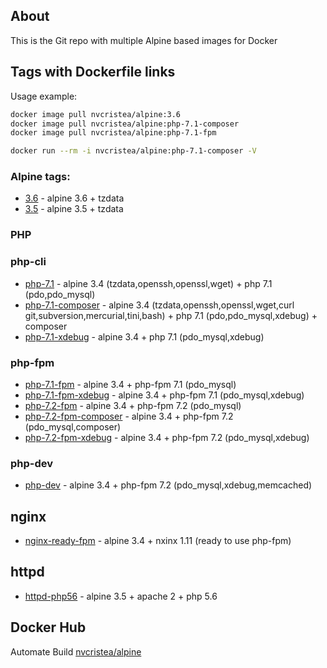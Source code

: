 ## About

This is the Git repo with multiple Alpine based images for Docker
 
## Tags with Dockerfile links

Usage example:
```bash
docker image pull nvcristea/alpine:3.6
docker image pull nvcristea/alpine:php-7.1-composer
docker image pull nvcristea/alpine:php-7.1-fpm

docker run --rm -i nvcristea/alpine:php-7.1-composer -V
```

### Alpine tags:
- [3.6](https://github.com/nvcristea/docker-alpine/blob/master/3.5/Dockerfile) - alpine 3.6 + tzdata
- [3.5](https://github.com/nvcristea/docker-alpine/blob/master/3.5/Dockerfile) - alpine 3.5 + tzdata

### PHP
### php-cli
- [php-7.1](https://github.com/nvcristea/docker-alpine/blob/master/php/cli/7.1/Dockerfile) - alpine 3.4 (tzdata,openssh,openssl,wget) + php 7.1 (pdo,pdo_mysql)
- [php-7.1-composer](https://github.com/nvcristea/docker-alpine/blob/master/php/cli/7.1/composer/Dockerfile) - alpine 3.4 (tzdata,openssh,openssl,wget,curl git,subversion,mercurial,tini,bash) + php 7.1 (pdo,pdo_mysql,xdebug) + composer
- [php-7.1-xdebug](https://github.com/nvcristea/docker-alpine/blob/master/php/cli/7.1/xdebug/Dockerfile) - alpine 3.4 + php 7.1 (pdo_mysql,xdebug)

### php-fpm
- [php-7.1-fpm](https://github.com/nvcristea/docker-alpine/blob/master/php/fpm/7.1/Dockerfile) - alpine 3.4 + php-fpm 7.1 (pdo_mysql)
- [php-7.1-fpm-xdebug](https://github.com/nvcristea/docker-alpine/blob/master/php/fpm/7.1/xdebug/Dockerfile) - alpine 3.4 + php-fpm 7.1 (pdo_mysql,xdebug)
- [php-7.2-fpm](https://github.com/nvcristea/docker-alpine/blob/master/php/fpm/7.2/Dockerfile) - alpine 3.4 + php-fpm 7.2 (pdo_mysql)
- [php-7.2-fpm-composer](https://github.com/nvcristea/docker-alpine/blob/master/php/fpm/7.2/composer/Dockerfile) - alpine 3.4 + php-fpm 7.2 (pdo_mysql,composer)
- [php-7.2-fpm-xdebug](https://github.com/nvcristea/docker-alpine/blob/master/php/fpm/7.2/xdebug/Dockerfile) - alpine 3.4 + php-fpm 7.2 (pdo_mysql,xdebug)

### php-dev
- [php-dev](https://github.com/nvcristea/docker-alpine/blob/master/php/fpm/7.2/dev/Dockerfile) - alpine 3.4 + php-fpm 7.2 (pdo_mysql,xdebug,memcached)

## nginx
- [nginx-ready-fpm](https://github.com/nvcristea/docker-alpine/blob/master/nginx/ready/php-fpm/Dockerfile) - alpine 3.4 + nxinx 1.11 (ready to use php-fpm)

## httpd
- [httpd-php56](https://github.com/nvcristea/docker-alpine/blob/master/httpd/php56/Dockerfile) - alpine 3.5 + apache 2 + php 5.6


## Docker Hub

Automate Build [nvcristea/alpine](https://hub.docker.com/r/nvcristea/alpine/)
